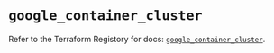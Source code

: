 # `google_container_cluster`

Refer to the Terraform Registory for docs: [`google_container_cluster`](https://registry.terraform.io/providers/hashicorp/google-beta/4.64.0/docs/resources/google_container_cluster).

